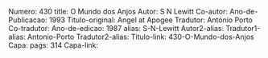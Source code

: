 Numero: 430
title: O Mundo dos Anjos
Autor: S N Lewitt
Co-autor: 
Ano-de-Publicacao: 1993
Titulo-original: Angel at Apogee
Tradutor: António Porto
Co-tradutor: 
Ano-de-edicao: 1987
alias: S-N-Lewitt
Autor2-alias: 
Tradutor1-alias: Antonio-Porto
Tradutor2-alias: 
Titulo-link: 430-O-Mundo-dos-Anjos
Capa: 
pags: 314
Capa-link: 